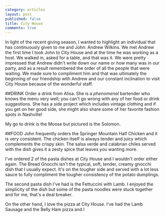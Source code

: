 ```yaml
---
category: articles
layout: post
published: false
title: City House
comments: true
---
```


In light of the recent giving season, I wanted to highlight an individual that has continuously given to me and John: Andrew Wilkins. We met Andrew the first time I took John to City House and at the time he was working as a host. We walked in, asked for a table, and that was it. We were pretty impressed that Andrew didn't write down our name or how many was in our party, and as a result remembered the order of all the people that were waiting. We made sure to compliment him and that was ultimately the beginning of our friendship with Andrew and our constant inclination to visit City House because of the wonderful staff.

##DRINK
Order a drink from Alisa. She is a _phenomenal_ bartender who knows the menu very well; you can't go wrong with any of her food or drink suggestions. She has a side project which includes vintage clothing and if you get on her good side, she might also share some of her favorite fashion spots in Nashville!

My go to drink is the Moose but pictured is the Solomon. 

##FOOD
John frequently orders the Springer Mountain Half Chicken and it is very consistent. The chicken itself is always tender and juicy which complements the crispy skin. The salsa verde and calabrian chiles served with the dish gives it a zesty spice that leaves you wanting more. 

I've ordered 2 of the pasta dishes at City House and I wouldn't order either again. The Bread Gnocchi isn't the typical, soft, tender, creamy gnocchi dish that I usually expect. It's on the tougher side and served with a lot less sauce to fully compliment the tougher consistency of the potato dumplings. 

The second pasta dish I've had is the Fettuccini with Lamb. I enjoyed the simplicity of the dish but some of the pasta noodles were stuck together and for me, that's a deal breaker. 

On the other hand, I love the pizza at City House. I've had the Lamb Sausage and the Belly Ham pizza and I 




